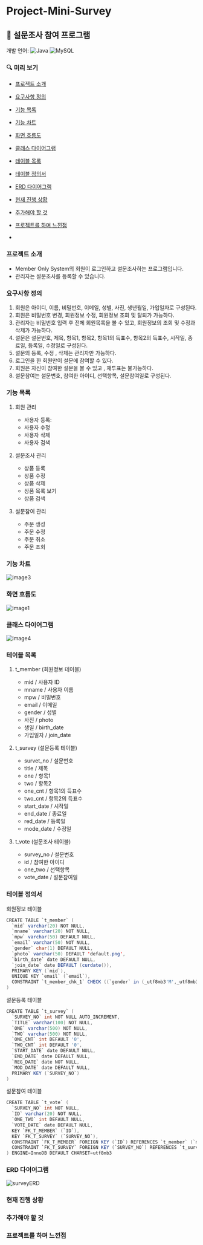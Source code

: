 # Project-Mini-Survey

## 📝 설문조사 참여 프로그램

개발 언어: ![Java](https://img.shields.io/badge/java-0B243B.svg?style=for-the-badge&logo=java&logoColor=white) 
        ![MySQL](https://img.shields.io/badge/mysql-4479A1.svg?style=for-the-badge&logo=mysql&logoColor=white)

### 🔍 미리 보기
- [프로젝트 소개](#-프로젝트-소개)
- [요구사항 정의](#-요구사항-정의)
- [기능 목록](#-기능-목록)
- [기능 차트](#-기능-차트)
- [화면 흐름도](#-화면-흐름도)
- [클래스 다이어그램](#-클래스-다이어그램)
- [테이블 목록](#-테이블-목록)
- [테이블 정의서](#-테이블-정의서)
- [ERD 다이어그램](#-ERD-다이어그램)
- [현재 진행 상황](#-현재-진행-상황)
- [추가해야 할 것](#추가해야-할-것)
- [프로젝트를 하며 느낀점](#-프로젝트를-하며-느낀점)

- 
### 프로젝트 소개
- Member Only System의 회원이 로그인하고 설문조사하는 프로그램입니다.
- 관리자는 설문조사를 등록할 수 있습니다.
 
### 요구사항 정의

1. 회원은 아이디, 이름, 비밀번호, 이메일, 성별, 사진, 생년월일, 가입일자로 구성된다.
2. 회원은 비밀번호 변경, 회원정보 수정, 회원정보 조회 및 탈퇴가 가능하다.
3. 관리자는 비밀번호 입력 후 전체 회원목록을 볼 수 있고,  회원정보의 조회 및 수정과 삭제가 가능하다.
4. 설문은 설문번호, 제목, 항목1, 항목2, 항목1의 득표수, 항목2의 득표수, 시작일, 종료일, 등록일, 수정일로 구성된다.
6. 설문의 등록, 수정 , 삭제는 관리자만 가능하다. 
7. 로그인을 한 회원만이 설문에 참여할 수 있다.
7. 회원은 자신이 참여한 설문을 볼 수 있고 , 재투표는 불가능하다.
8. 설문참여는 설문번호, 참여한 아이디, 선택항목, 설문참여일로 구성된다.

### 기능 목록

1. 회원 관리
   - 사용자 등록: 
   - 사용자 수정
   - 사용자 삭제
   - 사용자 검색

2. 설문조사 관리
   - 상품 등록
   - 상품 수정
   - 상품 삭제
   - 상품 목록 보기
   - 상품 검색

3. 설문참여 관리
   - 주문 생성
   - 주문 수정
   - 주문 취소
   - 주문 조회

### 기능 차트
![image3](https://github.com/user-attachments/assets/bc5d90a8-c215-4628-b2d3-35a2c8f1d0c4)

### 화면 흐름도
![image1](https://github.com/user-attachments/assets/7c62f4bb-7899-4051-9760-293366fa667c)

### 클래스 다이어그램
![image4](https://github.com/user-attachments/assets/a0defc9f-284b-4d9d-9cd6-3a2d3c4aba03)


### 테이블 목록

1. t_member (회원정보 테이블)
   - mid / 사용자 ID
   - mname / 사용자 이름
   - mpw / 비밀번호
   - email / 이메일
   - gender / 성별
   - 사진 / photo
   - 생일 / birth_date
   - 가입일자 / join_date

2. t_survey (설문등록 테이블)
   - survet_no / 설문번호
   - title / 제목
   - one / 항목1
   - two / 항목2
   - one_cnt / 항목1의 득표수
   - two_cnt / 항목2의 득표수
   - start_date / 시작일
   - end_date / 종료일
   - red_date / 등록일
   - mode_date / 수정일
   
3. t_vote (설문조사 테이블)
   - survey_no / 설문번호
   - id / 참여한 아이디
   - one_two / 선택항목
   - vote_date / 설문참여일
  
### 테이블 정의서

회원정보 테이블
```java
CREATE TABLE `t_member` (
  `mid` varchar(20) NOT NULL,
  `mname` varchar(20) NOT NULL,
  `mpw` varchar(50) DEFAULT NULL,
  `email` varchar(50) NOT NULL,
  `gender` char(1) DEFAULT NULL,
  `photo` varchar(50) DEFAULT 'default.png',
  `birth_date` date DEFAULT NULL,
  `join_date` date DEFAULT (curdate()),
  PRIMARY KEY (`mid`),
  UNIQUE KEY `email` (`email`),
  CONSTRAINT `t_member_chk_1` CHECK ((`gender` in (_utf8mb3'M',_utf8mb3'F')))
) 
```

설문등록 테이블
```java
CREATE TABLE `t_survey` (
  `SURVEY_NO` int NOT NULL AUTO_INCREMENT,
  `TITLE` varchar(100) NOT NULL,
  `ONE` varchar(500) NOT NULL,
  `TWO` varchar(500) NOT NULL,
  `ONE_CNT` int DEFAULT '0',
  `TWO_CNT` int DEFAULT '0',
  `START_DATE` date DEFAULT NULL,
  `END_DATE` date DEFAULT NULL,
  `REG_DATE` date NOT NULL,
  `MOD_DATE` date DEFAULT NULL,
  PRIMARY KEY (`SURVEY_NO`)
) 
```

설문참여 테이블
```java
CREATE TABLE `t_vote` (
  `SURVEY_NO` int NOT NULL,
  `ID` varchar(20) NOT NULL,
  `ONE_TWO` int DEFAULT NULL,
  `VOTE_DATE` date DEFAULT NULL,
  KEY `FK_T_MEMBER` (`ID`),
  KEY `FK_T_SURVEY` (`SURVEY_NO`),
  CONSTRAINT `FK_T_MEMBER` FOREIGN KEY (`ID`) REFERENCES `t_member` (`mid`),
  CONSTRAINT `FK_T_SURVEY` FOREIGN KEY (`SURVEY_NO`) REFERENCES `t_survey` (`SURVEY_NO`) ON DELETE CASCADE
) ENGINE=InnoDB DEFAULT CHARSET=utf8mb3
```

### ERD 다이어그램
 
  ![surveyERD](https://github.com/user-attachments/assets/e02abbcd-f281-4e4e-a7da-b77a7bf08176)


  ### 현재 진행 상황

  ### 추가해야 할 것

  ### 프로젝트를 하며 느낀점
